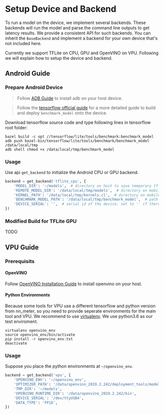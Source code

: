 # Setup Device and Backend

To run a model on the device, we implement several backends. These backends will run the model and parse the command line outputs to get latency results. We provide a consistent API for such backends. You can inherit the `BaseBackend` and implement a backend for your own device that's not included here.

Currently we support TFLite on CPU, GPU and OpenVINO on VPU. Following we will explain how to setup the device and backend.

## Android Guide

### Prepare Android Device

> Follow [ADB Guide](https://developer.android.com/studio/command-line/adb) to install adb on your host device.

> Follow the [tensorflow official guide](https://www.tensorflow.org/lite/performance/measurement) for a more detailed guide to build and deploy `benchmark_model` onto the device.


Download tensorflow source code and type following lines in tensorflow root folder:
```
bazel build -c opt //tensorflow/lite/tools/benchmark:benchmark_model
adb push bazel-bin/tensorflow/lite/tools/benchmark/benchmark_model /data/local/tmp
adb shell chmod +x /data/local/tmp/benchmark_model
```

### Usage

Use api `get_backend` to initialize the Android CPU or GPU backend.

```python
backend = get_backend('tflite_cpu', {
    'MODEL_DIR': '~/models',  # directory on host to save temporary tflite models
    'REMOTE_MODEL_DIR': '/data/local/tmp/models',  # directory on mobile phone to place models
    'KERNEL_PATH': '/data/local/tmp/kernels.cl',  # directory on mobile phone where kernel code files will be generated
    'BENCHMARK_MODEL_PATH': '/data/local/tmp/benchmark_model',  # path to bin of `benchmark_model`
    'DEVICE_SERIAL': '',  # serial id of the device. set to '' if there is only one device connected to your host
})
```

### Modified Build for TFLite GPU

TODO

## VPU Guide

### Prerequisits

#### OpenVINO

Follow [OpenVINO Installation Guide](https://docs.openvinotoolkit.org/latest/installation_guides.html) to install openvino on your host.

#### Python Environments

Because some tools for VPU use a different tensorflow and python version from nn_meter, so you need to provide seperate environments for the main tool and VPU. We recommend to use [virtualenv](https://virtualenv.pypa.io/en/latest/). We use python3.6 as our test enviroment.

```
virtualenv openvino_env
source openvino_env/bin/activate
pip install -r openvino_env.txt
deactivate
```

### Usage

Suppose you place the python environments at `~/openvino_env`.

```python
backend = get_backend('vpu', {
    'OPENVINO_ENV': '~/openvino_env',
    'OPTIMIZER_PATH': '/data/openvino_2019.2.242/deployment_tools/model_optimizer/mo_tf.py',
    'TMP_DIR': '~/models',
    'OPENVINO_RUNTIME_DIR': '/data/openvino_2019.2.242/bin',
    'DEVICE_SERIAL': '/dev/ttyUSB4',
    'DATA_TYPE': 'FP16',
})
```
